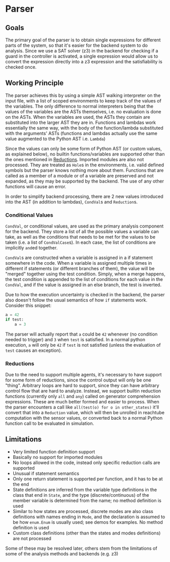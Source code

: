# Parser

## Goals

The primary goal of the parser is to obtain single expressions for different parts of the system, so that it's easier for the backend system to do analysis. Since we use a SAT solver (z3) in the backend for checking if a guard in the controller is activated, a single expression would allow us to convert the expression directly into a z3 expression and the satisfiability is checked once.

## Working Principle

The parser achieves this by using a simple AST walking interpreter on the input file, with a list of scoped environments to keep track of the values of the variables. The only difference to normal interpreters being that the values of the variables are the ASTs themselves, i.e. no evaluation is done on the ASTs. When the variables are used, the ASTs they contain are substituted into the larger AST they are in. Functions and lambdas work essentially the same way, with the body of the function/lambda substituted with the arguments' ASTs (functions and lambdas actually use the same value augmented to the Python AST i.e. `Lambda`)

Since the values can only be some form of Python AST (or custom values, as explained below), no builtin functions/variables are supported other than the ones mentioned in [Reductions](#Reductions). Imported modules are also not processed. They are treated as `Hole`s in the environments, i.e. valid defined symbols but the parser knows nothing more about them. Functions that are called as a member of a module or of a variable are preserved and not expanded, as they may be supported by the backend. The use of any other functions will cause an error. 

In order to simplify backend processing, there are 2 new values introduced into the AST (in addition to lambdas), `CondVal`s and `Reduction`s.

### Conditional Values

`CondVal`, or conditional values, are used as the primary analysis component for the backend. They store a list of all the possible values a variable can take, as well as the conditions that needs to be met for the values to be taken (i.e. a list of `CondValCase`s). In each case, the list of conditions are implicitly `and`ed together.

`CondVal`s are constructed when a variable is assigned in a if statement somewhere in the code. When a variable is assigned multiple times in different if statements (or different branches of them), the value will be "merged" together using the test condition. Simply, when a merge happens, the test condition is appended to the list of conditions for each value in the `CondVal`, and if the value is assigned in an else branch, the test is inverted.  

Due to how the execution uncertainty is checked in the backend, the parser also doesn't follow the usual semantics of how `if` statements work. Consider this snippet:

```python
a = 42
if test:
    a = 3
```

The parser will actually report that `a` could be `42` whenever (no condition needed to trigger) and `3` when `test` is satisfied. In a normal python execution, `a` will only be `42` if `test` is not satisfied (unless the evaluation of `test` causes an exception).

### <a name="Reductions"></a>Reductions

Due to the need to support multiple agents, it's necessary to have support for some form of reductions, since the control output will only be one "thing". Arbitrary loops are hard to support, since they can have arbitrary control flow that are hard to analyze. Instead, we support builtin reduction functions (currently only `all` and `any`) called on generator comprehension expressions. These are much better formed and easier to process. When the parser encounters a call like `all(test(o) for o in other_states)` it'll convert that into a `Reduction` value, which will then be unrolled in reachtube computation with the sensor values, or converted back to a normal Python function call to be evaluated in simulation.

## Limitations

- Very limited function definition support
- Basically no support for imported modules 
- No loops allowed in the code, instead only specific reduction calls are supported
- Unusual if statement semantics
- Only one return statement is supported per function, and it has to be at the end
- State definitions are inferred from the variable type definitions in the class that end in `State`, and the type (discrete/continuous) of the member variable is determined from the name; no method definition is used
- Similar to how states are processed, discrete modes are also class definitions with names ending in `Mode`, and the declaration is assumed to be how `enum.Enum` is usually used; see demos for examples. No method definition is used
- Custom class definitions (other than the states and modes definitions) are not processed

Some of these may be resolved later, others stem from the limitations of some of the analysis methods and backends (e.g. z3)
